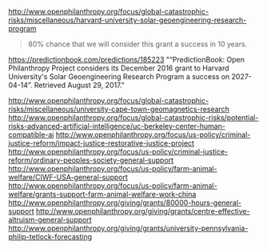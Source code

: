 http://www.openphilanthropy.org/focus/global-catastrophic-risks/miscellaneous/harvard-university-solar-geoengineering-research-program

> 80% chance that we will consider this grant a success in 10 years.

https://predictionbook.com/predictions/185223 "“PredictionBook: Open Philanthropy Project considers its December 2016 grant to Harvard University's Solar Geoengineering Research Program a success on 2027-04-14”. Retrieved August 29, 2017."

http://www.openphilanthropy.org/focus/global-catastrophic-risks/miscellaneous/university-cape-town-geomagnetics-research
http://www.openphilanthropy.org/focus/global-catastrophic-risks/potential-risks-advanced-artificial-intelligence/uc-berkeley-center-human-compatible-ai
http://www.openphilanthropy.org/focus/us-policy/criminal-justice-reform/impact-justice-restorative-justice-project
http://www.openphilanthropy.org/focus/us-policy/criminal-justice-reform/ordinary-peoples-society-general-support
http://www.openphilanthropy.org/focus/us-policy/farm-animal-welfare/CIWF-USA-general-support
http://www.openphilanthropy.org/focus/us-policy/farm-animal-welfare/grants-support-farm-animal-welfare-work-china
http://www.openphilanthropy.org/giving/grants/80000-hours-general-support
http://www.openphilanthropy.org/giving/grants/centre-effective-altruism-general-support
http://www.openphilanthropy.org/giving/grants/university-pennsylvania-philip-tetlock-forecasting
